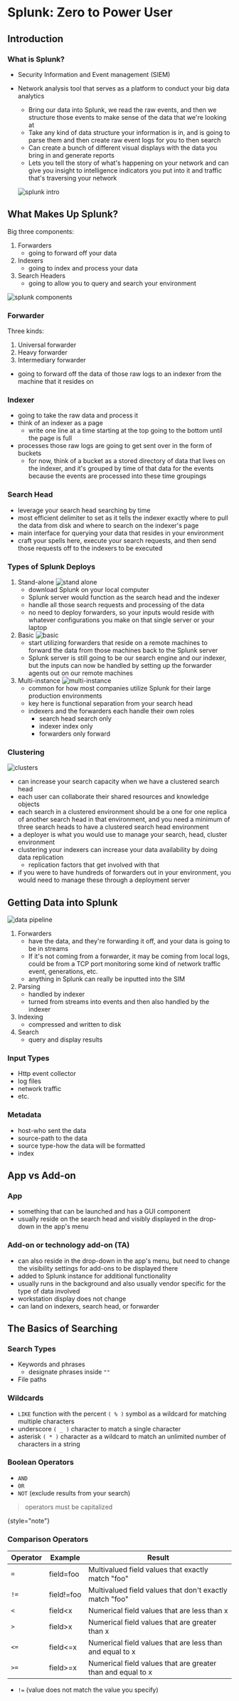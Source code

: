# Splunk: Zero to Power User

## Introduction

### What is Splunk?

- Security Information and Event management (SIEM)
- Network analysis tool that serves as a platform to conduct your big data analytics
    - Bring our data into Splunk, we read the raw events, and then we structure those events to make sense of the data
      that we're looking at
    - Take any kind of data structure your information is in, and is going to parse them and then create raw event
      logs for you to then search
    - Can create a bunch of different visual displays with the data you bring in and generate reports
    - Lets you tell the story of what's happening on your network and can give you insight to intelligence indicators
      you put into it and traffic that's traversing your network

  ![splunk intro](splunk_intro.jpg)

## What Makes Up Splunk?

Big three components:

1. Forwarders
    - going to forward off your data
2. Indexers
    - going to index and process your data
3. Search Headers
    - going to allow you to query and search your environment

![splunk components](splunk-components.jpg)

### Forwarder

Three kinds:

1. Universal forwarder
2. Heavy forwarder
3. Intermediary forwarder

- going to forward off the data of those raw logs to an indexer from the machine that it resides on

### Indexer

- going to take the raw data and process it
- think of an indexer as a page
    - write one line at a time starting at the top going to the bottom until the page is full
- processes those raw logs are going to get sent over in the form of buckets
    - for now, think of a bucket as a stored directory of data that lives on the indexer, and it's grouped by time
      of that data for the events because the events are processed into these time groupings

### Search Head

- leverage your search head searching by time
- most efficient delimiter to set as it tells the indexer exactly where to pull the data from disk and where to search
  on the indexer's page
- main interface for querying your data that resides in your environment
- craft your spells here, execute your search requests, and then send those requests off to the indexers to be executed

### Types of Splunk Deploys

1. Stand-alone
   ![stand alone](splunk-stand-alone.jpg)
    - download Splunk on your local computer
    - Splunk server would function as the search head and the indexer
    - handle all those search requests and processing of the data
    - no need to deploy forwarders, so your inputs would reside with whatever configurations you make on that single
      server or your laptop
2. Basic
   ![basic](splunk-basic-deployment.jpg)
    - start utilizing forwarders that reside on a remote machines to forward the data from those machines back to the
      Splunk server
    - Splunk server is still going to be our search engine and our indexer, but the inputs can now be handled by setting
      up the forwarder agents out on our remote machines
3. Multi-instance
   ![multi-instance](splunk-multi-instance.jpg)
    - common for how most companies utilize Splunk for their large production environments
    - key here is functional separation from your search head
    - indexers and the forwarders each handle their own roles
        - search head search only
        - indexer index only
        - forwarders only forward

### Clustering

![clusters](splunk-clustering.jpg)

- can increase your search capacity when we have a clustered search head
- each user can collaborate their shared resources and knowledge objects
- each search in a clustered environment should be a one for one replica of another search head in that environment, and
  you need a minimum of three search heads to have a clustered search head environment
- a deployer is what you would use to manage your search, head, cluster environment
- clustering your indexers can increase your data availability by doing data replication
    - replication factors that get involved with that
- if you were to have hundreds of forwarders out in your environment, you would need to manage these through a
  deployment server

## Getting Data into Splunk

![data pipeline](splunk-datapipeline.jpg)

1. Forwarders
    - have the data, and they're forwarding it off, and your data is going to be in streams
    - If it's not coming from a forwarder, it may be coming from local logs, could be from a TCP port monitoring some
      kind of network traffic event, generations, etc.
    - anything in Splunk can really be inputted into the SIM
2. Parsing
    - handled by indexer
    - turned from streams into events and then also handled by the indexer
3. Indexing
    - compressed and written to disk
4. Search
    - query and display results

### Input Types

- Http event collector
- log files
- network traffic
- etc.

### Metadata

- host-who sent the data
- source-path to the data
- source type-how the data will be formatted
- index

## App vs Add-on

### App

- something that can be launched and has a GUI component
- usually reside on the search head and visibly displayed in the drop-down in the app's menu

### Add-on or technology add-on (TA)

- can also reside in the drop-down in the app's menu, but need to change the visibility settings for add-ons to be
  displayed there
- added to Splunk instance for additional functionality
- usually runs in the background and also usually vendor specific for the type of data involved
- workstation display does not change
- can land on indexers, search head, or forwarder

## The Basics of Searching

### Search Types

- Keywords and phrases
    - designate phrases inside `""`
- File paths

### Wildcards

- `LIKE` function with the percent `( % )` symbol as a wildcard for matching multiple characters
- underscore `( _ )` character to match a single character
- asterisk `( * )` character as a wildcard to match an unlimited number of characters in a string

### Boolean Operators

- `AND`
- `OR`
- `NOT` (exclude results from your search)

> operators must be capitalized

{style="note"}

### Comparison Operators

| Operator | Example    | Result                                                      |
|----------|------------|-------------------------------------------------------------|
| `=`      | field=foo  | Multivalued field values that exactly match "foo"           |
| `!=`     | field!=foo | Multivalued field values that don't exactly match "foo"     |
| `<`      | field<x    | Numerical field values that are less than x                 |
| `>`      | field>x    | Numerical field values that are greater than x              |
| `<=`     | field<=x   | Numerical field values that are less than and equal to x    |
| `>=`     | field>=x   | Numerical field values that are greater than and equal to x |

- `!=` (value does not match the value you specify)

<seealso>
<!--Give some related links to how-to articles-->
</seealso>
